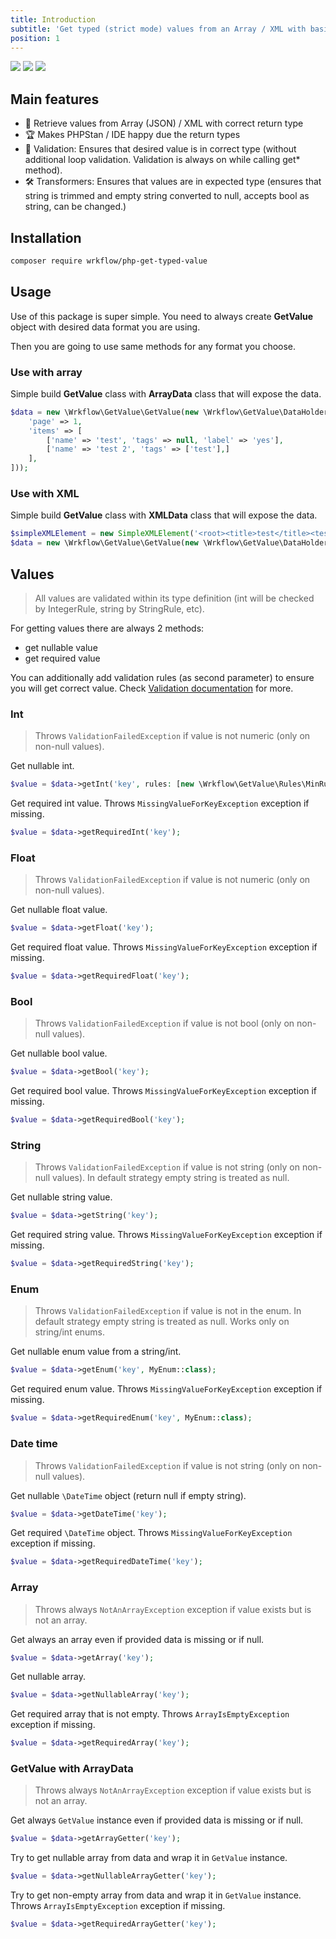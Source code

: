 ```yaml
---
title: Introduction
subtitle: 'Get typed (strict mode) values from an Array / XML with basic validation.'
position: 1
---
```


<img src="https://img.shields.io/badge/PHPStan-8-blue" class="inline-flex" style="margin: 0;" /> 
<img src="https://img.shields.io/badge/PHP-8.1-B0B3D6"  class="inline-flex" style="margin: 0;" />
<img src="https://img.shields.io/endpoint?url=https://gist.githubusercontent.com/pionl/11b884c06da0bf9116ae763d23438ecb/raw/coverage.json"  class="inline-flex" style="margin: 0;" />

## Main features

- 🚀 Retrieve values from Array (JSON) / XML with correct return type
- 🏆 Makes PHPStan / IDE happy due the return types
- 🤹‍ Validation: Ensures that desired value is in correct type (without additional loop validation. Validation is always
  on
  while calling get* method).
- 🛠 Transformers: Ensures that values are in expected type (ensures that string is trimmed and empty string converted to
  null, accepts bool as string, can be changed.)

## Installation

```bash
composer require wrkflow/php-get-typed-value
```

## Usage

Use of this package is super simple. You need to always create **GetValue** object with desired data format you are
using.

Then you are going to use same methods for any format you choose.

### Use with array

Simple build **GetValue** class with **ArrayData** class that will expose the data.

```php
$data = new \Wrkflow\GetValue\GetValue(new \Wrkflow\GetValue\DataHolders\ArrayData([
    'page' => 1, 
    'items' => [
        ['name' => 'test', 'tags' => null, 'label' => 'yes'], 
        ['name' => 'test 2', 'tags' => ['test'],]
    ],
]));
```

### Use with XML

Simple build **GetValue** class with **XMLData** class that will expose the data.

```php
$simpleXMLElement = new SimpleXMLElement('<root><title>test</title><test attribute="test"/></root>');
$data = new \Wrkflow\GetValue\GetValue(new \Wrkflow\GetValue\DataHolders\XMLData($simpleXMLElement));
```

## Values

> All values are validated within its type definition (int will be checked by IntegerRule, string by StringRule, etc).

For getting values there are always 2 methods:

- get nullable value
- get required value

You can additionally add validation rules (as second parameter) to ensure you will get correct value.
Check [Validation documentation](/validation) for more.

### Int

> Throws `ValidationFailedException` if value is not numeric (only on non-null values).

Get nullable int.

```php
$value = $data->getInt('key', rules: [new \Wrkflow\GetValue\Rules\MinRule(0)]);
```

Get required int value. Throws `MissingValueForKeyException` exception if missing.

```php
$value = $data->getRequiredInt('key');
```

### Float

> Throws `ValidationFailedException` if value is not numeric (only on non-null values).

Get nullable float value.

```php
$value = $data->getFloat('key');
```

Get required float value. Throws `MissingValueForKeyException` exception if missing.

```php
$value = $data->getRequiredFloat('key');
```

### Bool

> Throws `ValidationFailedException` if value is not bool (only on non-null values).

Get nullable bool value.

```php
$value = $data->getBool('key');
```

Get required bool value. Throws `MissingValueForKeyException` exception if missing.

```php
$value = $data->getRequiredBool('key');
```

### String

> Throws `ValidationFailedException` if value is not string (only on non-null values). In default strategy empty string
> is treated as null.

Get nullable string value.

```php
$value = $data->getString('key');
```

Get required string value. Throws `MissingValueForKeyException` exception if missing.

```php
$value = $data->getRequiredString('key');
```

### Enum

> Throws `ValidationFailedException` if value is not in the enum. In default strategy empty string
> is treated as null. Works only on string/int enums.

Get nullable enum value from a string/int.

```php
$value = $data->getEnum('key', MyEnum::class);
```

Get required enum value. Throws `MissingValueForKeyException` exception if missing.

```php
$value = $data->getRequiredEnum('key', MyEnum::class);
```

### Date time

> Throws `ValidationFailedException` if value is not string (only on non-null values).


Get nullable `\DateTime` object (return null if empty string).

```php
$value = $data->getDateTime('key');
```

Get required `\DateTime` object. Throws `MissingValueForKeyException` exception if missing.

```php
$value = $data->getRequiredDateTime('key');
```

### Array

> Throws always `NotAnArrayException` exception if value exists but is not an array.

Get always an array even if provided data is missing or if null.

```php
$value = $data->getArray('key');
```

Get nullable array.

```php
$value = $data->getNullableArray('key');
```

Get required array that is not empty. Throws `ArrayIsEmptyException` exception if missing.

```php
$value = $data->getRequiredArray('key');
```

### GetValue with ArrayData

> Throws always `NotAnArrayException` exception if value exists but is not an array.

Get always `GetValue` instance even if provided data is missing or if null.

```php
$value = $data->getArrayGetter('key');
```

Try to get nullable array from data and wrap it in `GetValue` instance.

```php
$value = $data->getNullableArrayGetter('key');
```

Try to get non-empty array from data and wrap it in `GetValue` instance. Throws `ArrayIsEmptyException` exception if
missing.

```php
$value = $data->getRequiredArrayGetter('key');
```
